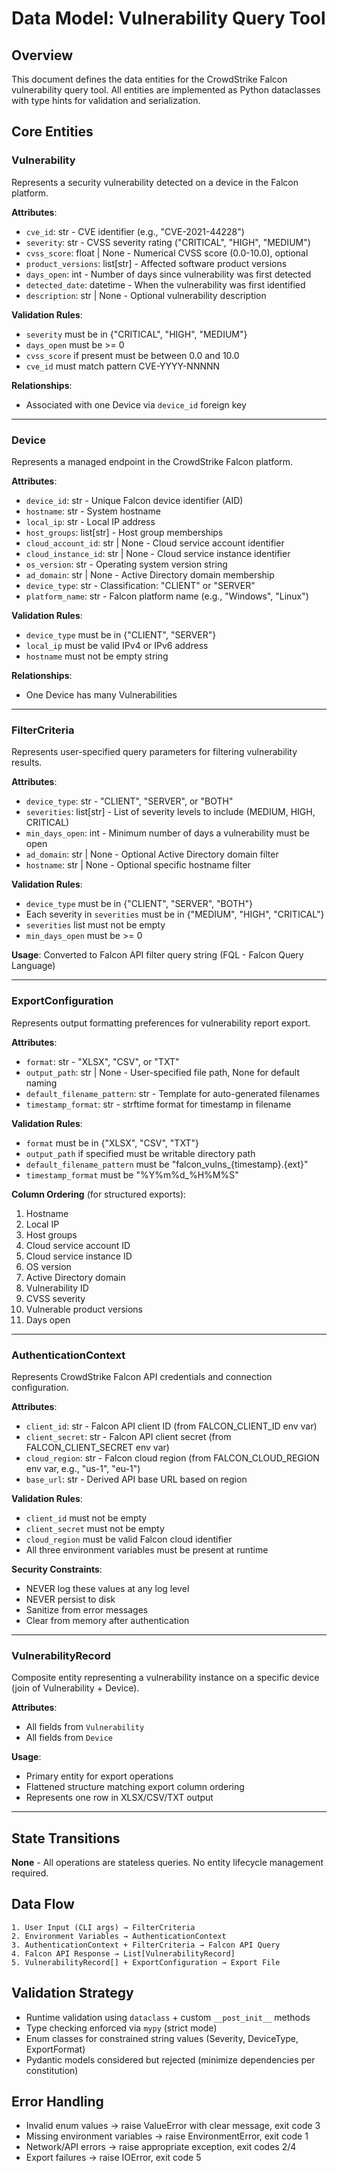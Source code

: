 # Data Model: Vulnerability Query Tool

## Overview
This document defines the data entities for the CrowdStrike Falcon vulnerability query tool. All entities are implemented as Python dataclasses with type hints for validation and serialization.

## Core Entities

### Vulnerability
Represents a security vulnerability detected on a device in the Falcon platform.

**Attributes**:
- `cve_id`: str - CVE identifier (e.g., "CVE-2021-44228")
- `severity`: str - CVSS severity rating ("CRITICAL", "HIGH", "MEDIUM")
- `cvss_score`: float | None - Numerical CVSS score (0.0-10.0), optional
- `product_versions`: list[str] - Affected software product versions
- `days_open`: int - Number of days since vulnerability was first detected
- `detected_date`: datetime - When the vulnerability was first identified
- `description`: str | None - Optional vulnerability description

**Validation Rules**:
- `severity` must be in {"CRITICAL", "HIGH", "MEDIUM"}
- `days_open` must be >= 0
- `cvss_score` if present must be between 0.0 and 10.0
- `cve_id` must match pattern CVE-YYYY-NNNNN

**Relationships**:
- Associated with one Device via `device_id` foreign key

---

### Device
Represents a managed endpoint in the CrowdStrike Falcon platform.

**Attributes**:
- `device_id`: str - Unique Falcon device identifier (AID)
- `hostname`: str - System hostname
- `local_ip`: str - Local IP address
- `host_groups`: list[str] - Host group memberships
- `cloud_account_id`: str | None - Cloud service account identifier
- `cloud_instance_id`: str | None - Cloud service instance identifier
- `os_version`: str - Operating system version string
- `ad_domain`: str | None - Active Directory domain membership
- `device_type`: str - Classification: "CLIENT" or "SERVER"
- `platform_name`: str - Falcon platform name (e.g., "Windows", "Linux")

**Validation Rules**:
- `device_type` must be in {"CLIENT", "SERVER"}
- `local_ip` must be valid IPv4 or IPv6 address
- `hostname` must not be empty string

**Relationships**:
- One Device has many Vulnerabilities

---

### FilterCriteria
Represents user-specified query parameters for filtering vulnerability results.

**Attributes**:
- `device_type`: str - "CLIENT", "SERVER", or "BOTH"
- `severities`: list[str] - List of severity levels to include (MEDIUM, HIGH, CRITICAL)
- `min_days_open`: int - Minimum number of days a vulnerability must be open
- `ad_domain`: str | None - Optional Active Directory domain filter
- `hostname`: str | None - Optional specific hostname filter

**Validation Rules**:
- `device_type` must be in {"CLIENT", "SERVER", "BOTH"}
- Each severity in `severities` must be in {"MEDIUM", "HIGH", "CRITICAL"}
- `severities` list must not be empty
- `min_days_open` must be >= 0

**Usage**:
Converted to Falcon API filter query string (FQL - Falcon Query Language)

---

### ExportConfiguration
Represents output formatting preferences for vulnerability report export.

**Attributes**:
- `format`: str - "XLSX", "CSV", or "TXT"
- `output_path`: str | None - User-specified file path, None for default naming
- `default_filename_pattern`: str - Template for auto-generated filenames
- `timestamp_format`: str - strftime format for timestamp in filename

**Validation Rules**:
- `format` must be in {"XLSX", "CSV", "TXT"}
- `output_path` if specified must be writable directory path
- `default_filename_pattern` must be "falcon_vulns_{timestamp}.{ext}"
- `timestamp_format` must be "%Y%m%d_%H%M%S"

**Column Ordering** (for structured exports):
1. Hostname
2. Local IP
3. Host groups
4. Cloud service account ID
5. Cloud service instance ID
6. OS version
7. Active Directory domain
8. Vulnerability ID
9. CVSS severity
10. Vulnerable product versions
11. Days open

---

### AuthenticationContext
Represents CrowdStrike Falcon API credentials and connection configuration.

**Attributes**:
- `client_id`: str - Falcon API client ID (from FALCON_CLIENT_ID env var)
- `client_secret`: str - Falcon API client secret (from FALCON_CLIENT_SECRET env var)
- `cloud_region`: str - Falcon cloud region (from FALCON_CLOUD_REGION env var, e.g., "us-1", "eu-1")
- `base_url`: str - Derived API base URL based on region

**Validation Rules**:
- `client_id` must not be empty
- `client_secret` must not be empty
- `cloud_region` must be valid Falcon cloud identifier
- All three environment variables must be present at runtime

**Security Constraints**:
- NEVER log these values at any log level
- NEVER persist to disk
- Sanitize from error messages
- Clear from memory after authentication

---

### VulnerabilityRecord
Composite entity representing a vulnerability instance on a specific device (join of Vulnerability + Device).

**Attributes**:
- All fields from `Vulnerability`
- All fields from `Device`

**Usage**:
- Primary entity for export operations
- Flattened structure matching export column ordering
- Represents one row in XLSX/CSV/TXT output

---

## State Transitions

**None** - All operations are stateless queries. No entity lifecycle management required.

## Data Flow

```
1. User Input (CLI args) → FilterCriteria
2. Environment Variables → AuthenticationContext
3. AuthenticationContext + FilterCriteria → Falcon API Query
4. Falcon API Response → List[VulnerabilityRecord]
5. VulnerabilityRecord[] + ExportConfiguration → Export File
```

## Validation Strategy

- Runtime validation using `dataclass` + custom `__post_init__` methods
- Type checking enforced via `mypy` (strict mode)
- Enum classes for constrained string values (Severity, DeviceType, ExportFormat)
- Pydantic models considered but rejected (minimize dependencies per constitution)

## Error Handling

- Invalid enum values → raise ValueError with clear message, exit code 3
- Missing environment variables → raise EnvironmentError, exit code 1
- Network/API errors → raise appropriate exception, exit codes 2/4
- Export failures → raise IOError, exit code 5
